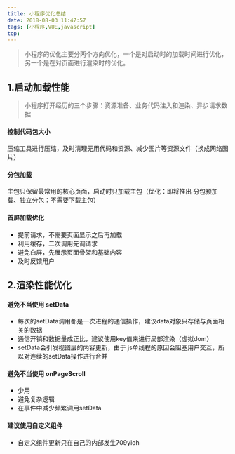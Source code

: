 ```yaml
---
title: 小程序优化总结
date: 2018-08-03 11:47:57
tags: [小程序,VUE,javascript]
top: 
---
```

>小程序的优化主要分两个方向优化，一个是对启动时的加载时间进行优化，另一个是在对页面进行渲染时的优化。

## 1.启动加载性能
>小程序打开经历的三个步骤：资源准备、业务代码注入和渲染、异步请求数据

#### 控制代码包大小
压缩工具进行压缩，及时清理无用代码和资源、减少图片等资源文件（换成网络图片）

#### 分包加载
主包只保留最常用的核心页面，启动时只加载主包（优化：即将推出 分包预加载、独立分包：不需要下载主包）

#### 首屏加载优化
* 提前请求，不需要页面显示之后再加载
* 利用缓存，二次调用先调请求
* 避免白屏，先展示页面骨架和基础内容
* 及时反馈用户
  

## 2.渲染性能优化

#### 避免不当使用 setData
* 每次的setData调用都是一次进程的通信操作，建议data对象只存储与页面相关的数据
* 通信开销和数据量成正比，建议使用key值来进行局部渲染（虚拟dom）
* setData会引发视图层的内容更新，由于 js单线程的原因会阻塞用户交互，所以对连续的setData操作进行合并


#### 避免不当使用 onPageScroll
* 少用
* 避免复杂逻辑
* 在事件中减少频繁调用setData

#### 建议使用自定义组件
* 自定义组件更新只在自己的内部发生709yioh
